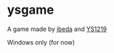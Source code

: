 # ysgame

A game made by [jbeda](https://github.com/jbeda) and [YS1219](https://github.com/Cosmodash)

Windows only (for now)